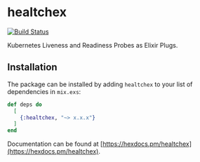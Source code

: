 # healtchex

[![Build Status](https://travis-ci.org/KamilLelonek/healtchex.svg?branch=master)](https://travis-ci.org/KamilLelonek/healtchex)

Kubernetes Liveness and Readiness Probes as Elixir Plugs.

## Installation

The package can be installed by adding `healtchex` to your list of dependencies in `mix.exs`:

```elixir
def deps do
  [
    {:healtchex, "~> x.x.x"}
  ]
end
```

Documentation can be found at [https://hexdocs.pm/healtchex](https://hexdocs.pm/healtchex).
